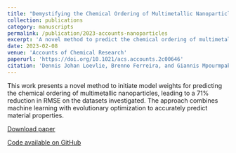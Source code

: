 ```yaml
---
title: "Demystifying the Chemical Ordering of Multimetallic Nanoparticles"
collection: publications
category: manuscripts
permalink: /publication/2023-accounts-nanoparticles
excerpt: 'A novel method to predict the chemical ordering of multimetallic nanoparticles, achieving a 71% reduction in RMSE compared to previous approaches.'
date: 2023-02-08
venue: 'Accounts of Chemical Research'
paperurl: 'https://doi.org/10.1021/acs.accounts.2c00646'
citation: 'Dennis Johan Loevlie, Brenno Ferreira, and Giannis Mpourmpakis. (2023). &quot;Demystifying the chemical ordering of multimetallic nanoparticles.&quot; <i>Accounts of Chemical Research</i>. 56(3):248–257.'
---
```


This work presents a novel method to initiate model weights for predicting the chemical ordering of multimetallic nanoparticles, leading to a 71% reduction in RMSE on the datasets investigated. The approach combines machine learning with evolutionary optimization to accurately predict material properties.

[Download paper](https://doi.org/10.1021/acs.accounts.2c00646)

[Code available on GitHub](https://github.com/mpourmpakis/CANELa_NP)

